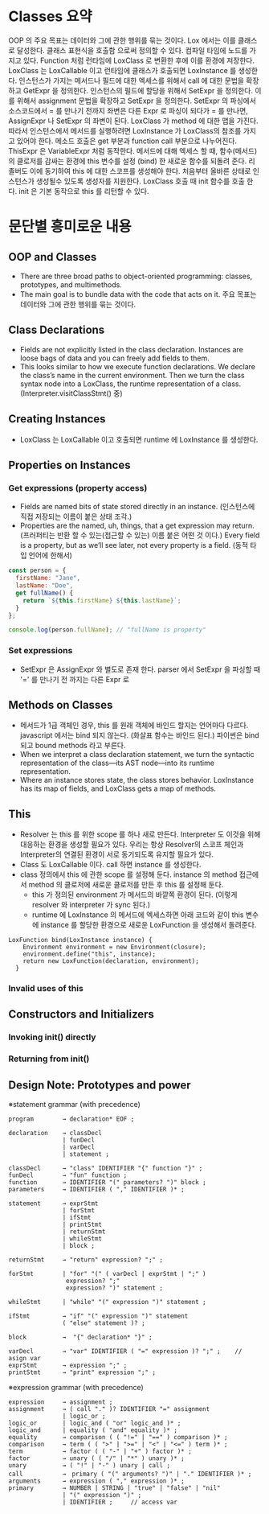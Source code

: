 # Classes 요약
OOP 의 주요 목표는 데이터와 그에 관한 행위를 묶는 것이다. Lox 에서는 이를 클래스로 달성한다.
클래스 표현식을 호출함 으로써 정의할 수 있다. 컴파일 타임에 노드를 가지고 있다. Function 처럼 런타임에 LoxClass 로 변환한 후에 이를 환경에 저장한다.
LoxClass 는 LoxCallable 이고 런타임에 클래스가 호출되면 LoxInstance 를 생성한다.
인스턴스가 가지는 메서드나 필드에 대한 엑세스를 위해서 call 에 대한 문법을 확장하고 GetExpr 을 정의한다.
인스턴스의 필드에 할당을 위해서 SetExpr 을 정의한다. 이를 위해서 assignment 문법을 확장하고 SetExpr 을 정의한다.
SetExpr 의 파싱에서 소스코드에서 = 를 만나기 전까지 좌변은 다른 Expr 로 파싱이 되다가 = 를 만나면, AssignExpr 나 SetExpr 의 좌변이 된다.
LoxClass 가 method 에 대한 맵을 가진다. 따라서 인스턴스에서 메서드를 실행하려면  LoxInstance 가 LoxClass의 참조를 가지고 있어야 한다.
메소드 호출은 get 부분과 function call 부분으로 나누어진다.
ThisExpr 은 VariableExpr 처럼 동작한다. 메서드에 대해 엑세스 할 때, 함수(메서드)의 클로저를 감싸는 환경에 this 변수를 설정 (bind) 한 새로운 함수를 되돌려 준다.
리졸버도 이에 동기하여 this 에 대한 스코프를 생성해야 한다.
처음부터 올바른 상태로 인스턴스가 생성될수 있도록 생성자를 지원한다. LoxClass 호출 때 init 함수를 호출 한다. init 은 기본 동작으로 this 를 리턴할 수 있다.


# 문단별 흥미로운 내용
## OOP and Classes
- There are three broad paths to object-oriented programming: classes, prototypes, and multimethods.
- The main goal is to bundle data with the code that acts on it. 주요 목표는 데이터와 그에 관한 행위를 묶는 것이다.
## Class Declarations
- Fields are not explicitly listed in the class declaration. Instances are loose bags of data and you can freely add fields to them.
- This looks similar to how we execute function declarations. We declare the class’s name in the current environment. Then we turn the class syntax node into a LoxClass, the runtime representation of a class. (Interpreter.visitClassStmt() 중)
## Creating Instances
- LoxClass 는 LoxCallable 이고 호출되면 runtime 에 LoxInstance 를 생성한다.  
## Properties on Instances
### Get expressions (property access)
- Fields are named bits of state stored directly in an instance. (인스턴스에 직접 저장되는 이름이 붙은 상태 조각.)
- Properties are the named, uh, things, that a get expression may return. (프러퍼티는 반환 할 수 있는(접근할 수 있는) 이름 붙은 어떤 것 이다.) 
Every field is a property, but as we’ll see later, not every property is a field. (동적 타입 언어에 한해서)
```javascript
const person = {
  firstName: "Jane",
  lastName: "Doe",
  get fullName() {
    return `${this.firstName} ${this.lastName}`;
  }
};

console.log(person.fullName); // "fullName is property"
```
### Set expressions
- SetExpr 은 AssignExpr 와 별도로 존재 한다. parser 에서 SetExpr 을 파싱할 때 '=' 를 만나기 전 까지는 다른 Expr 로 

## Methods on Classes
- 메서드가 1급 객체인 경우, this 를 원래 객체에 바인드 할지는 언어마다 다르다. javascript 에서는 bind 되지 않는다. (화살표 함수는 바인드 된다.) 파이썬은 bind 되고 bound methods 라고 부른다.
- When we interpret a class declaration statement, we turn the syntactic representation of the class—its AST node—into its runtime representation.
- Where an instance stores state, the class stores behavior. LoxInstance has its map of fields, and LoxClass gets a map of methods.

## This
- Resolver 는 this 를 위한 scope 를 하나 새로 만든다. Interpreter 도 이것을 위해 대응하는 환경을 생성할 필요가 있다. 우리는 항상 Resolver의 스코프 체인과 Interpreter의 연결된 환경이 서로 동기되도록 유지할 필요가 있다.
- Class 도 LoxCallable 이다. call 하면 instance 를 생성한다. 
- class 정의에서 this 에 관한 scope 를 설정해 둔다. instance 의 method 접근에서 method 의 클로저에 새로운 클로저를 만든 후 this 를 설정해 둔다.
  - this 가 정의된 environment 가 메서드의 바깥쪽 환경이 된다. (이렇게 resolver 와 interpreter 가 sync 된다.)
  - runtime 에 LoxInstance 의 메서드에 엑세스하면 아래 코드와 같이 this 변수에 instance 를 할당한 환경으로 새로운 LoxFunction 을 생성해서 돌려준다.
```
LoxFunction bind(LoxInstance instance) {
    Environment environment = new Environment(closure);
    environment.define("this", instance);
    return new LoxFunction(declaration, environment);
  }
```
### Invalid uses of this
## Constructors and Initializers
### Invoking init() directly
### Returning from init()

## Design Note: Prototypes and power



※statement grammar (with precedence)
```
program        → declaration* EOF ;

declaration    → classDecl 
               | funDecl 
               | varDecl
               | statement ;

classDecl      → "class" IDENTIFIER "{" function "}" ; 
funDecl        → "fun" function ;
function       → IDENTIFIER "(" parameters? ")" block ;
parameters     → IDENTIFIER ( "," IDENTIFIER )* ; 

statement      → exprStmt
               | forStmt
               | ifStmt
               | printStmt
               | returnStmt
               | whileStmt
               | block ;
               
returnStmt     → "return" expression? ";" ;
               
forStmt        | "for" "(" ( varDecl | exprStmt | ";" )
                expression? ";"
                expression? ")" statement ;
               
whileStmt      | "while" "(" expression ")" statement ;
               
ifStmt         → "if" "(" expression ")" statement
               ( "else" statement )? ;               
               
block          →  "{" declaration* "}" ;               
               
varDecl        → "var" IDENTIFIER ( "=" expression )? ";" ;    // asign var
exprStmt       → expression ";" ;
printStmt      → "print" expression ";" ;
```

※expression grammar (with precedence)
```
expression     → assignment ;
assignment     → ( call "." )? IDENTIFIER "=" assignment
               | logic_or ;
logic_or       | logic_and ( "or" logic_and )* ;
logic_and      | equality ( "and" equality )* ;                
equality       → comparison ( ( "!=" | "==" ) comparison )* ;
comparison     → term ( ( ">" | ">=" | "<" | "<=" ) term )* ;
term           → factor ( ( "-" | "+" ) factor )* ;
factor         → unary ( ( "/" | "*" ) unary )* ;
unary          → ( "!" | "-" ) unary | call ;
call           →　primary ( "(" arguments? ")" | "." IDENTIFIER )* ;
arguments      → expression ( "," expression )* ;
primary        → NUMBER | STRING | "true" | "false" | "nil"
               | "(" expression ")" ;
               | IDENTIFIER ;     // access var
```
